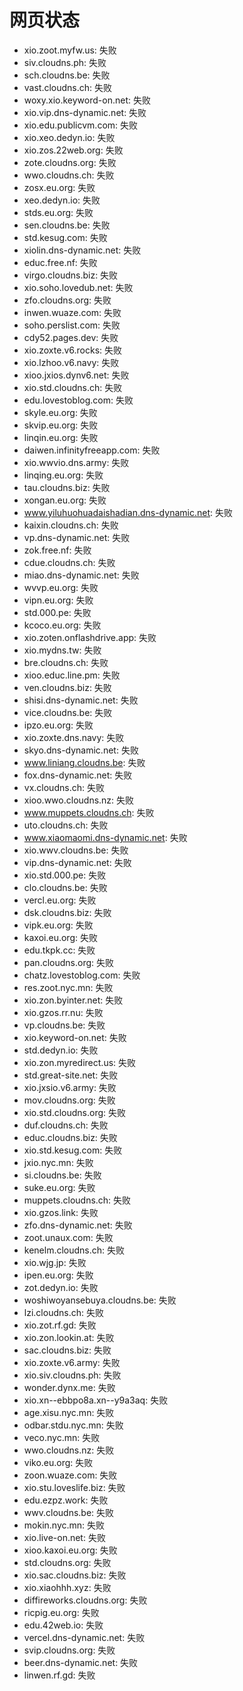 # 网页状态
- xio.zoot.myfw.us: 失败
- siv.cloudns.ph: 失败
- sch.cloudns.be: 失败
- vast.cloudns.ch: 失败
- woxy.xio.keyword-on.net: 失败
- xio.vip.dns-dynamic.net: 失败
- xio.edu.publicvm.com: 失败
- xio.xeo.dedyn.io: 失败
- xio.zos.22web.org: 失败
- zote.cloudns.org: 失败
- wwo.cloudns.ch: 失败
- zosx.eu.org: 失败
- xeo.dedyn.io: 失败
- stds.eu.org: 失败
- sen.cloudns.be: 失败
- std.kesug.com: 失败
- xiolin.dns-dynamic.net: 失败
- educ.free.nf: 失败
- virgo.cloudns.biz: 失败
- xio.soho.lovedub.net: 失败
- zfo.cloudns.org: 失败
- inwen.wuaze.com: 失败
- soho.perslist.com: 失败
- cdy52.pages.dev: 失败
- xio.zoxte.v6.rocks: 失败
- xio.lzhoo.v6.navy: 失败
- xioo.jxios.dynv6.net: 失败
- xio.std.cloudns.ch: 失败
- edu.lovestoblog.com: 失败
- skyle.eu.org: 失败
- skvip.eu.org: 失败
- linqin.eu.org: 失败
- daiwen.infinityfreeapp.com: 失败
- xio.wwvio.dns.army: 失败
- linqing.eu.org: 失败
- tau.cloudns.biz: 失败
- xongan.eu.org: 失败
- www.yiluhuohuadaishadian.dns-dynamic.net: 失败
- kaixin.cloudns.ch: 失败
- vp.dns-dynamic.net: 失败
- zok.free.nf: 失败
- cdue.cloudns.ch: 失败
- miao.dns-dynamic.net: 失败
- wvvp.eu.org: 失败
- vipn.eu.org: 失败
- std.000.pe: 失败
- kcoco.eu.org: 失败
- xio.zoten.onflashdrive.app: 失败
- xio.mydns.tw: 失败
- bre.cloudns.ch: 失败
- xioo.educ.line.pm: 失败
- ven.cloudns.biz: 失败
- shisi.dns-dynamic.net: 失败
- vice.cloudns.be: 失败
- ipzo.eu.org: 失败
- xio.zoxte.dns.navy: 失败
- skyo.dns-dynamic.net: 失败
- www.liniang.cloudns.be: 失败
- fox.dns-dynamic.net: 失败
- vx.cloudns.ch: 失败
- xioo.wwo.cloudns.nz: 失败
- www.muppets.cloudns.ch: 失败
- uto.cloudns.ch: 失败
- www.xiaomaomi.dns-dynamic.net: 失败
- xio.wwv.cloudns.be: 失败
- vip.dns-dynamic.net: 失败
- xio.std.000.pe: 失败
- clo.cloudns.be: 失败
- vercl.eu.org: 失败
- dsk.cloudns.biz: 失败
- vipk.eu.org: 失败
- kaxoi.eu.org: 失败
- edu.tkpk.cc: 失败
- pan.cloudns.org: 失败
- chatz.lovestoblog.com: 失败
- res.zoot.nyc.mn: 失败
- xio.zon.byinter.net: 失败
- xio.gzos.rr.nu: 失败
- vp.cloudns.be: 失败
- xio.keyword-on.net: 失败
- std.dedyn.io: 失败
- xio.zon.myredirect.us: 失败
- std.great-site.net: 失败
- xio.jxsio.v6.army: 失败
- mov.cloudns.org: 失败
- xio.std.cloudns.org: 失败
- duf.cloudns.ch: 失败
- educ.cloudns.biz: 失败
- xio.std.kesug.com: 失败
- jxio.nyc.mn: 失败
- si.cloudns.be: 失败
- suke.eu.org: 失败
- muppets.cloudns.ch: 失败
- xio.gzos.link: 失败
- zfo.dns-dynamic.net: 失败
- zoot.unaux.com: 失败
- kenelm.cloudns.ch: 失败
- xio.wjg.jp: 失败
- ipen.eu.org: 失败
- zot.dedyn.io: 失败
- woshiwoyansebuya.cloudns.be: 失败
- lzi.cloudns.ch: 失败
- xio.zot.rf.gd: 失败
- xio.zon.lookin.at: 失败
- sac.cloudns.biz: 失败
- xio.zoxte.v6.army: 失败
- xio.siv.cloudns.ph: 失败
- wonder.dynx.me: 失败
- xio.xn--ebbpo8a.xn--y9a3aq: 失败
- age.xisu.nyc.mn: 失败
- odbar.stdu.nyc.mn: 失败
- veco.nyc.mn: 失败
- wwo.cloudns.nz: 失败
- viko.eu.org: 失败
- zoon.wuaze.com: 失败
- xio.stu.loveslife.biz: 失败
- edu.ezpz.work: 失败
- wwv.cloudns.be: 失败
- mokin.nyc.mn: 失败
- xio.live-on.net: 失败
- xioo.kaxoi.eu.org: 失败
- std.cloudns.org: 失败
- xio.sac.cloudns.biz: 失败
- xio.xiaohhh.xyz: 失败
- diffireworks.cloudns.org: 失败
- ricpig.eu.org: 失败
- edu.42web.io: 失败
- vercel.dns-dynamic.net: 失败
- svip.cloudns.org: 失败
- beer.dns-dynamic.net: 失败
- linwen.rf.gd: 失败
